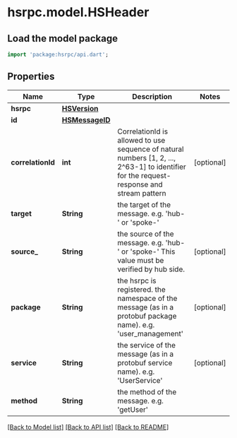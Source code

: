 # hsrpc.model.HSHeader

## Load the model package
```dart
import 'package:hsrpc/api.dart';
```

## Properties
Name | Type | Description | Notes
------------ | ------------- | ------------- | -------------
**hsrpc** | [**HSVersion**](HSVersion.md) |  | 
**id** | [**HSMessageID**](HSMessageID.md) |  | 
**correlationId** | **int** | CorrelationId is allowed to use sequence of natural numbers [1, 2, ..., 2^63-1] to identifier for the request-response and stream pattern | [optional] 
**target** | **String** | the target of the message. e.g. 'hub-<id>' or 'spoke-<id>' | 
**source_** | **String** | the source of the message. e.g. 'hub-<id>' or 'spoke-<id>' This value must be verified by hub side. | [optional] 
**package** | **String** | the hsrpc is registered. the namespace of the message (as in a protobuf package name). e.g. 'user_management' | [optional] 
**service** | **String** | the service of the message (as in a protobuf service name). e.g. 'UserService' | [optional] 
**method** | **String** | the method of the message. e.g. 'getUser' | 

[[Back to Model list]](../README.md#documentation-for-models) [[Back to API list]](../README.md#documentation-for-api-endpoints) [[Back to README]](../README.md)


